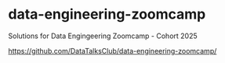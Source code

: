 # data-engineering-zoomcamp
Solutions for Data Engingeering Zoomcamp - Cohort 2025

https://github.com/DataTalksClub/data-engineering-zoomcamp/